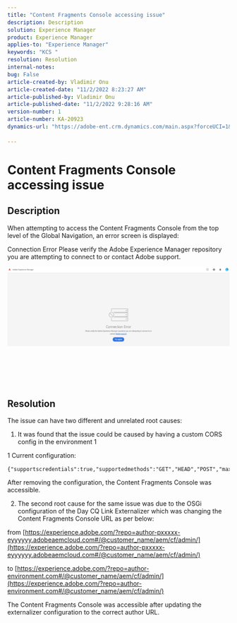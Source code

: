 ```yaml
---
title: "Content Fragments Console accessing issue"
description: Description
solution: Experience Manager
product: Experience Manager
applies-to: "Experience Manager"
keywords: "KCS "
resolution: Resolution
internal-notes: 
bug: False
article-created-by: Vladimir Onu
article-created-date: "11/2/2022 8:23:27 AM"
article-published-by: Vladimir Onu
article-published-date: "11/2/2022 9:28:16 AM"
version-number: 1
article-number: KA-20923
dynamics-url: "https://adobe-ent.crm.dynamics.com/main.aspx?forceUCI=1&pagetype=entityrecord&etn=knowledgearticle&id=bf36079d-875a-ed11-9561-6045bd006295"

---
```

# Content Fragments Console accessing issue

## Description


When attempting to access the Content Fragments Console from the top level of the Global Navigation, an error screen is displayed:

Connection Error
 Please verify the Adobe Experience Manager repository you are attempting to connect to or contact Adobe support.



![](assets/___c0229d83-8b5a-ed11-9561-6045bd006295___.png)
<br><br><br> <br><br> 

## Resolution


The issue can have two different and unrelated root causes:



1. It was found that the issue could be caused by having a custom CORS config in the environment 1

1 Current configuration:


```
{"supportscredentials":true,"supportedmethods":"GET","HEAD","POST","maxage:Integer":86400,"alloworigin":"*","supportedheaders":"*","allowedpaths":".*"}
```


After removing the configuration, the Content Fragments Console was accessible.



2. The second root cause for the same issue was due to the OSGi configuration of the Day CQ Link Externalizer which was changing the Content Fragments Console URL as per below:

from [https://experience.adobe.com/?repo=author-pxxxxx-eyyyyyy.adobeaemcloud.com#/@customer_name/aem/cf/admin/](https://experience.adobe.com/?repo=author-pxxxxx-eyyyyyy.adobeaemcloud.com#/@customer_name/aem/cf/admin/)

to [https://experience.adobe.com/?repo=author-environment.com#/@customer_name/aem/cf/admin/](https://experience.adobe.com/?repo=author-environment.com#/@customer_name/aem/cf/admin/)



The Content Fragments Console was accessible after updating the externalizer configuration to the correct author URL.






